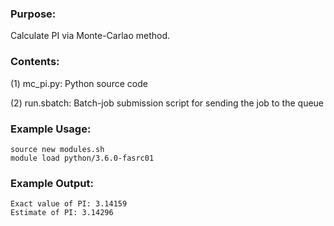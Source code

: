 ### Purpose:

Calculate PI via Monte-Carlao method.

### Contents:

(1) mc_pi.py: Python source code

(2) run.sbatch: Batch-job submission script for sending the job to the queue

### Example Usage:

	source new modules.sh
	module load python/3.6.0-fasrc01
	
### Example Output:

```
Exact value of PI: 3.14159
Estimate of PI: 3.14296
```

